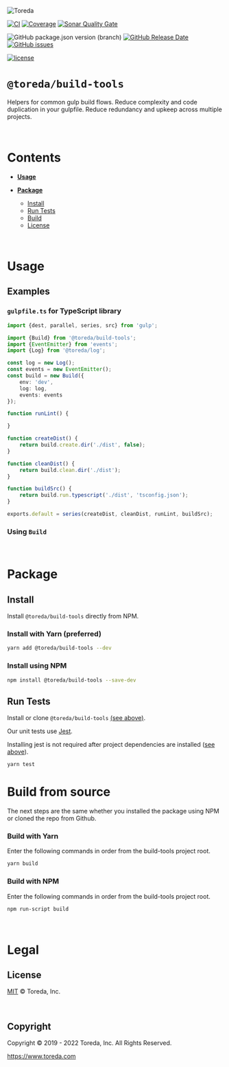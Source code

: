 ![Toreda](https://content.toreda.com/logo/toreda-logo.png)

[![CI](https://img.shields.io/github/workflow/status/toreda/build-tools/CI?style=for-the-badge)](https://github.com/toreda/build-tools/actions) [![Coverage](https://img.shields.io/sonar/coverage/toreda_build-tools?server=https%3A%2F%2Fsonarcloud.io&style=for-the-badge)](https://sonarcloud.io/project/activity?graph=coverage&id=toreda_build-tools) [![Sonar Quality Gate](https://img.shields.io/sonar/quality_gate/toreda_build-tools?server=https%3A%2F%2Fsonarcloud.io&style=for-the-badge)](https://sonarcloud.io/project/overview?id=toreda_build-tools)

![GitHub package.json version (branch)](https://img.shields.io/github/package-json/v/toreda/build-tools/master?style=for-the-badge) [![GitHub Release Date](https://img.shields.io/github/release-date/toreda/build-tools?style=for-the-badge)](https://github.com/toreda/build-tools/releases) [![GitHub issues](https://img.shields.io/github/issues/toreda/build-tools?style=for-the-badge)](https://github.com/toreda/build-tools/issues)

 [![license](https://img.shields.io/github/license/toreda/build-tools?style=for-the-badge)](https://github.com/toreda/build-tools/blob/master/LICENSE)

# `@toreda/build-tools`

Helpers for common gulp build flows. Reduce complexity and code duplication in your gulpfile. Reduce redundancy and upkeep across multiple projects.

&nbsp;

# Contents
* [**Usage**](#usage)

* 	[**Package**](#Package)
	-	[Install](#Install)
	-	[Run Tests](#run-tests)
	-	[Build](#build-from-source)
	-   [License](#license)


&nbsp;

# Usage
## Examples

### `gulpfile.ts` for TypeScript library
```typescript
import {dest, parallel, series, src} from 'gulp';

import {Build} from '@toreda/build-tools';
import {EventEmitter} from 'events';
import {Log} from '@toreda/log';

const log = new Log();
const events = new EventEmitter();
const build = new Build({
	env: 'dev',
	log: log,
	events: events
});

function runLint() {

}

function createDist() {
	return build.create.dir('./dist', false);
}

function cleanDist() {
	return build.clean.dir('./dist');
}

function buildSrc() {
	return build.run.typescript('./dist', 'tsconfig.json');
}

exports.default = series(createDist, cleanDist, runLint, buildSrc);
```

### Using `Build`

&nbsp;

# Package

## Install
Install `@toreda/build-tools` directly from NPM.

### Install with Yarn (preferred)
```bash
yarn add @toreda/build-tools --dev
```

### Install using NPM
```bash
npm install @toreda/build-tools --save-dev
```


## Run Tests
Install or clone `@toreda/build-tools` [(see above)](#install).

Our unit tests use [Jest](https://jestjs.io/).

Installing jest is not required after project dependencies are installed ([see above](#install)).
```bash
yarn test
```

# Build from source

The next steps are the same whether you installed the package using NPM or cloned the repo from Github.

### Build with Yarn
 Enter the following commands in order from the build-tools project root.
```bash
yarn build
```

### Build with NPM
 Enter the following commands in order from the build-tools project root.
```bash
npm run-script build
```

&nbsp;
# Legal

## License
[MIT](LICENSE) &copy; Toreda, Inc.

&nbsp;

## Copyright
Copyright &copy; 2019 - 2022 Toreda, Inc. All Rights Reserved.

https://www.toreda.com
